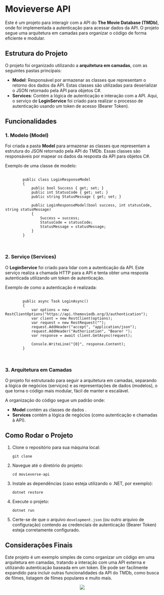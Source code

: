 

   <h1>Movieverse API</h1>

   <p>Este é um projeto para interagir com a API do <strong>The Movie Database (TMDb)</strong>, onde foi implementada a autenticação para acessar dados da API. O projeto segue uma arquitetura em camadas para organizar o código de forma eficiente e modular.</p>

   <h2>Estrutura do Projeto</h2>
   <p>O projeto foi organizado utilizando a <strong>arquitetura em camadas</strong>, com as seguintes pastas principais:</p>
    <ul>
        <li><strong>Model</strong>: Responsável por armazenar as classes que representam o retorno dos dados da API. Estas classes são utilizadas para deserializar o JSON retornado pela API para objetos C#.</li>
        <li><strong>Services</strong>: Contém a lógica de autenticação e interação com a API. Aqui, o serviço de <strong>LoginService</strong> foi criado para realizar o processo de autenticação usando um token de acesso (Bearer Token).</li>
    </ul>

   <h2>Funcionalidades</h2>

   <h3>1. Modelo (Model)</h3>
    <p>Foi criada a pasta <strong>Model</strong> para armazenar as classes que representam a estrutura do JSON retornado pela API do TMDb. Essas classes são responsáveis por mapear os dados da resposta da API para objetos C#.</p>
    <p>Exemplo de uma classe de modelo:</p>

   <pre>
        <code>
        public class LoginResponseModel
        {
            public bool Success { get; set; }
            public int StatusCode { get; set; }
            public string StatusMessage { get; set; }
            
            public LoginResponseModel(bool success, int statusCode, string statusMessage)
            {
                Success = success;
                StatusCode = statusCode;
                StatusMessage = statusMessage;
            }
        }
        </code>
    </pre>

   <h3>2. Serviço (Services)</h3>
    <p>O <strong>LoginService</strong> foi criado para lidar com a autenticação da API. Este serviço realiza a chamada HTTP para a API e tenta obter uma resposta autenticada utilizando um token de autenticação.</p>
    <p>Exemplo de como a autenticação é realizada:</p>

   <pre>
        <code>
        public async Task LoginAsync()
        {
            var options = new RestClientOptions("https://api.themoviedb.org/3/authentication");
            var client = new RestClient(options);
            var request = new RestRequest("");
            request.AddHeader("accept", "application/json");
            request.AddHeader("Authorization", "Bearer <your_bearer_token>");
            var response = await client.GetAsync(request);
            
            Console.WriteLine("{0}", response.Content);
        }
        </code>
    </pre>

   <h3>3. Arquitetura em Camadas</h3>
    <p>O projeto foi estruturado para seguir a arquitetura em camadas, separando a lógica de negócios (serviços) e as representações de dados (modelos), o que torna o código mais modular, fácil de manter e escalável.</p>
    <p>A organização do código segue um padrão onde:</p>
    <ul>
        <li><strong>Model</strong> contém as classes de dados .</li>
        <li><strong>Services</strong> contém a lógica de negócios (como autenticação e chamadas à API).</li>
    </ul>

   <h2>Como Rodar o Projeto</h2>
    <ol>
        <li>Clone o repositório para sua máquina local:
            <pre><code>git clone <url_do_repositorio></code></pre>
        </li>
        <li>Navegue até o diretório do projeto:
            <pre><code>cd movieverse-api</code></pre>
        </li>
        <li>Instale as dependências (caso esteja utilizando o .NET, por exemplo):
            <pre><code>dotnet restore</code></pre>
        </li>
        <li>Execute o projeto:
            <pre><code>dotnet run</code></pre>
        </li>
        <li>Certe-se de que o arquivo <code>development.json</code> (ou outro arquivo de configuração) contendo as credenciais de autenticação (Bearer Token) esteja corretamente configurado.</li>
    </ol>

   <h2>Considerações Finais</h2>
    <p>Este projeto é um exemplo simples de como organizar um código em uma arquitetura em camadas, tratando a interação com uma API externa e utilizando autenticação baseada em um token. Ele pode ser facilmente expandido para incluir outras funcionalidades da API do TMDb, como busca de filmes, listagem de filmes populares e muito mais.</p>



<p align="center">
<img loading="lazy" src="http://img.shields.io/static/v1?label=STATUS&message=EM%20DESENVOLVIMENTO&color=GREEN&style=for-the-badge"/>
</p>


